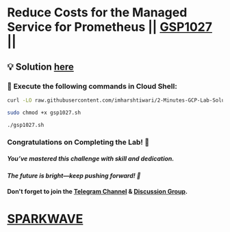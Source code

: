 # Reduce Costs for the Managed Service for Prometheus || [GSP1027](https://www.cloudskillsboost.google/focuses/33334?parent=catalog) ||

## 💡 Solution [here](https://youtu.be/bm8BpN1dUSk)

### 🚀 **Execute the following commands in Cloud Shell:**

```bash
curl -LO raw.githubusercontent.com/imharshtiwari/2-Minutes-GCP-Lab-Solutions/refs/heads/main/Reduce%20Costs%20for%20the%20Managed%20Service%20for%20Prometheus/gsp1027.sh

sudo chmod +x gsp1027.sh

./gsp1027.sh
```

### Congratulations on Completing the Lab! 🎉  

##### *You’ve mastered this challenge with skill and dedication.*  

#### *The future is bright—keep pushing forward! 🌟*  

#### Don't forget to join the [Telegram Channel](https://t.me/sparkwave.01) & [Discussion Group](https://t.me/sparkwave.01chats).  

# [SPARKWAVE](https://www.youtube.com/@sparkwave.01)
